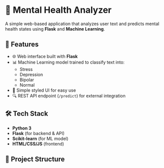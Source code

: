 # 🧠 Mental Health Analyzer  

A simple web-based application that analyzes user text and predicts mental health states using **Flask** and **Machine Learning**.  

## 🚀 Features  
- 🌐 Web interface built with **Flask**  
- 📊 Machine Learning model trained to classify text into:  
  - Stress  
  - Depression  
  - Bipolar  
  - Normal  
- 🎨 Simple styled UI for easy use  
- 🔍 REST API endpoint (`/predict`) for external integration  

## 🛠️ Tech Stack  
- **Python 3**  
- **Flask** (for backend & API)  
- **Scikit-learn** (for ML model)  
- **HTML/CSS/JS** (frontend)  

## 📂 Project Structure  
